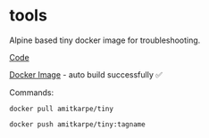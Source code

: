 # tools

Alpine based tiny docker image for troubleshooting.

[Code](https://github.com/amitkarpe/tools)


[Docker Image](https://hub.docker.com/r/amitkarpe/tiny) - auto build successfully ✅


Commands:
```
docker pull amitkarpe/tiny

docker push amitkarpe/tiny:tagname

```

